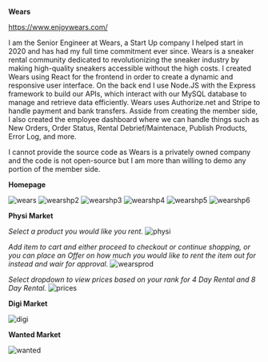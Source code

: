 __Wears__

https://www.enjoywears.com/

I am the Senior Engineer at Wears, a Start Up company I helped start in 2020 and has had my full time commitment ever since. Wears is a sneaker rental community dedicated to revolutionizing the sneaker industry by making high-quality sneakers accessible without the high costs.
I created Wears using React for the frontend in order to create a dynamic and responsive user interface. On the back end I use Node.JS with the Express framework to build our APIs, which interact with our MySQL database to manage and retrieve data efficiently.
Wears uses Authorize.net and Stripe to handle payment and bank transfers.
Asside from creating the member side, I also created the employee dashboard where we can handle things such as New Orders, Order Status, Rental Debrief/Maintenace, Publish Products, Error Log, and more.

I cannot provide the source code as Wears is a privately owned company and the code is not open-source but I am more than willing to demo any portion of the member side.

__Homepage__

![wears](https://github.com/xvxbryan/wears/assets/31249606/2b22ebfd-6584-44fe-b53e-2ccb7886574e)
![wearshp2](https://github.com/xvxbryan/wears/assets/31249606/9747300c-2927-44af-8de6-063718d31f14)
![wearshp3](https://github.com/xvxbryan/wears/assets/31249606/a89651e7-622c-46ca-b692-fb9393e0619c)
![wearshp4](https://github.com/xvxbryan/wears/assets/31249606/4305076d-bbbb-4dad-a143-eea5cb1cbee1)
![wearshp5](https://github.com/xvxbryan/wears/assets/31249606/c16915f6-cd2d-42f8-928c-04800a435848)
![wearshp6](https://github.com/xvxbryan/wears/assets/31249606/ea9efc35-ed13-480b-9d6d-56f8102f3bfe)

__Physi Market__

_Select a product you would like you rent._
![physi](https://github.com/xvxbryan/wears/assets/31249606/56755510-eb17-4d57-bded-0f18a1a04293)

_Add item to cart and either proceed to checkout or continue shopping,_
_or you can place an Offer on how much you would like to rent the item out for instead and wair for approval._
![wearsprod](https://github.com/xvxbryan/wears/assets/31249606/ff9159b1-f225-462c-9808-53ff8fb99c72)

_Select dropdown to view prices based on your rank for 4 Day Rental and 8 Day Rental._
![prices](https://github.com/xvxbryan/wears/assets/31249606/a4178dfa-c0f0-4741-8289-0df37d311d98)



__Digi Market__

![digi](https://github.com/xvxbryan/wears/assets/31249606/54a1279f-99aa-4ea4-8022-d300b1077888)

__Wanted Market__

![wanted](https://github.com/xvxbryan/wears/assets/31249606/e6db40d1-eb6d-4262-b2de-f456cb9fa7bb)

